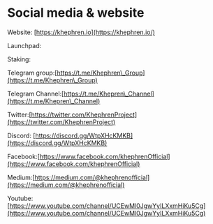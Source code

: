 # Social media & website

Website: [https://khephren.io](https://khephren.io/)

Launchpad:

Staking:

Telegram group:[https://t.me/Khephren\_Group](https://t.me/Khephren\_Group)

Telegram Channel:[https://t.me/Khepren\_Channel](https://t.me/Khepren\_Channel)

Twitter:[https://twitter.com/KhephrenProject](https://twitter.com/KhephrenProject)

Discord: [https://discord.gg/WtpXHcKMKB](https://discord.gg/WtpXHcKMKB)

Facebook:[https://www.facebook.com/khephrenOfficial](https://www.facebook.com/khephrenOfficial)

Medium:[https://medium.com/@khephrenofficial](https://medium.com/@khephrenofficial)

Youtube:[https://www.youtube.com/channel/UCEwMl0JgwYyILXxmHiKu5Cg](https://www.youtube.com/channel/UCEwMl0JgwYyILXxmHiKu5Cg)
